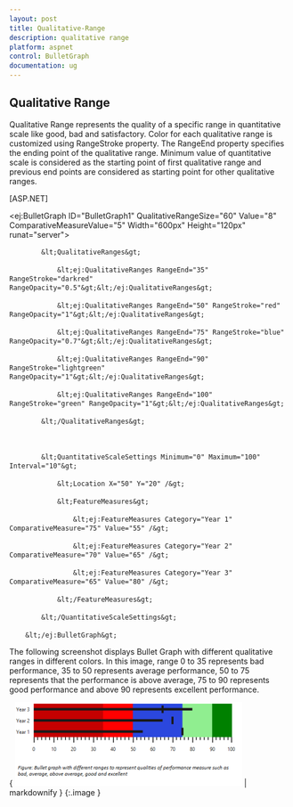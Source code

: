 ```yaml
---
layout: post
title: Qualitative-Range
description: qualitative range
platform: aspnet
control: BulletGraph	
documentation: ug
---
```


## Qualitative Range

Qualitative Range represents the quality of a specific range in quantitative scale like good, bad and satisfactory. Color for each qualitative range is customized using RangeStroke property. The RangeEnd property specifies the ending point of the qualitative range. Minimum value of quantitative scale is considered as the starting point of first qualitative range and previous end points are considered as starting point for other qualitative ranges. 

[ASP.NET]



&lt;ej:BulletGraph ID="BulletGraph1" QualitativeRangeSize="60" Value="8" ComparativeMeasureValue="5" Width="600px" Height="120px" runat="server"&gt;                        

            &lt;QualitativeRanges&gt;

                &lt;ej:QualitativeRanges RangeEnd="35" RangeStroke="darkred" RangeOpacity="0.5"&gt;&lt;/ej:QualitativeRanges&gt;

                &lt;ej:QualitativeRanges RangeEnd="50" RangeStroke="red" RangeOpacity="1"&gt;&lt;/ej:QualitativeRanges&gt;

                &lt;ej:QualitativeRanges RangeEnd="75" RangeStroke="blue" RangeOpacity="0.7"&gt;&lt;/ej:QualitativeRanges&gt;

                &lt;ej:QualitativeRanges RangeEnd="90" RangeStroke="lightgreen" RangeOpacity="1"&gt;&lt;/ej:QualitativeRanges&gt;

                &lt;ej:QualitativeRanges RangeEnd="100" RangeStroke="green" RangeOpacity="1"&gt;&lt;/ej:QualitativeRanges&gt;

            &lt;/QualitativeRanges&gt;



            &lt;QuantitativeScaleSettings Minimum="0" Maximum="100" Interval="10"&gt;

                &lt;Location X="50" Y="20" /&gt;

                &lt;FeatureMeasures&gt;

                    &lt;ej:FeatureMeasures Category="Year 1" ComparativeMeasure="75" Value="55" /&gt;

                    &lt;ej:FeatureMeasures Category="Year 2" ComparativeMeasure="70" Value="65" /&gt;

                    &lt;ej:FeatureMeasures Category="Year 3" ComparativeMeasure="65" Value="80" /&gt;

                &lt;/FeatureMeasures&gt;

            &lt;/QuantitativeScaleSettings&gt;

        &lt;/ej:BulletGraph&gt;



The following screenshot displays Bullet Graph with different qualitative ranges in different colors. In this image, range 0 to 35 represents bad performance, 35 to 50 represents average performance, 50 to 75 represents that the performance is above average, 75 to 90 represents good performance and above 90 represents excellent performance.

{ ![](Qualitative-Range_images/Qualitative-Range_img1.png) | markdownify }
{:.image }


